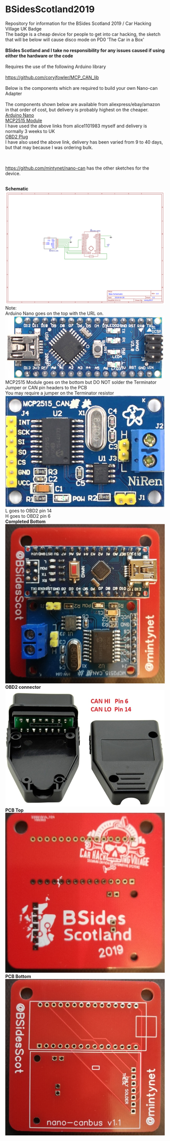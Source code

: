 # BSidesScotland2019
Repository for information for the BSides Scotland 2019 / Car Hacking Village UK Badge
<br>The badge is a cheap device for people to get into car hacking, the sketch that will be below will cause disco mode on PD0 'The Car in a Box'
<br><br><b>BSides Scotland and I take no responsibility for any issues caused if using either the hardware or the code</b>
<br><br>Requires the use of the following Arduino library
<br><br>https://github.com/coryjfowler/MCP_CAN_lib
<br><br>Below is the components which are required to build your own Nano-can Adapter
<br><br>The components shown below are available from aliexpress/ebay/amazon in that order of cost, but delivery is probably highest on the cheaper.
<br>[Arduino Nano](https://www.ebay.co.uk/itm/USB-Nano-V3-0-ATMEGA328P-CH340G-5V-16M-Micro-Controller-Board-For-Arduino/201649419996)
<br>[MCP2515 Module](https://www.ebay.co.uk/itm/For-Arduino-MCP2515-CAN-Bus-Module-TJA1050-Receiver-SPI-Module/311520457612)
<br>I have used the above links from alice1101983 myself and delivery is normally 3 weeks to UK
<br>[OBD2 Plug](https://www.aliexpress.com/item/Car-Diagnostic-Tool-OBD-Male-Plug-16Pin-OBD2-Connector-OBD-2-16-Pin-OBD-II-Adaptor/32790225414.html)
<br>I have also used the above link, delivery has been varied from 9 to 40 days, but that may because I was ordering bulk.

<br><br>https://github.com/mintynet/nano-can has the other sketches for the device.

<br><b>Schematic</b>
![PCB Schematic](Schematic_nano-can-pcb.png)
Note:
<br>Arduino Nano goes on the top with the URL on.
![Arduino Nano](arduino-nano.jpg)
<br>MCP2515 Module goes on the bottom but DO NOT solder the Terminator Jumper or CAN pin headers to the PCB
<br>You may require a jumper on the Terminator resistor
![MCP2515](mcp2515.JPG)
<br>L goes to OBD2 pin 14
<br>H goes to OBD2 pin 6
<br><b>Completed Bottom</b>
![Completed BOTTOM](bottom-complete.jpg)
<br><b>OBD2 connector</b>
![OBD2 connector](obd2-connector.jpg)
<br><b>PCB Top</b><br>
![PCB TOP](top-pcb.jpg)
<br><b>PCB Bottom</b><br>
![PCB BOTTOM](bottom-pcb.jpg)

